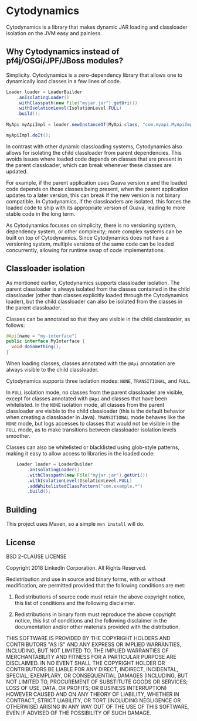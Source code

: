 Cytodynamics
============

Cytodynamics is a library that makes dynamic JAR loading and classloader isolation on the JVM easy and painless.

Why Cytodynamics instead of pf4j/OSGi/JPF/JBoss modules?
--------------------------------------------------------

Simplicity. Cytodynamics is a zero-dependency library that allows one to dynamically load classes in a few lines of
code.

```java
Loader loader = LoaderBuilder 
    .anIsolatingLoader() 
    .withClasspath(new File("myjar.jar").getUri()) 
    .withIsolationLevel(IsolationLevel.FULL) 
    .build(); 
 
MyApi myApiImpl = loader.newInstanceOf(MyApi.class, "com.myapi.MyApiImpl"); 

myApiImpl.doIt();
```

In contrast with other dynamic classloading systems, Cytodynamics also allows for isolating the child classloader from
parent dependencies. This avoids issues where loaded code depends on classes that are present in the parent classloader,
which can break whenever these classes are updated.

For example, if the parent application uses Guava version x and the loaded code depends on those classes being present,
when the parent application updates to a later version, this can break if the new version is not binary compatible. In
Cytodynamics, if the classloaders are isolated, this forces the loaded code to ship with its appropriate version of
Guava, leading to more stable code in the long term.

As Cytodynamics focuses on simplicity, there is no versioning system, dependency system, or other complexity; more
complex systems can be built on top of Cytodynamics. Since Cytodynamics does not have a versioning system, multiple
versions of the same code can be loaded concurrently, allowing for runtime swap of code implementations.

Classloader isolation
---------------------

As mentioned earlier, Cytodynamics supports classloader isolation. The parent classloader is always isolated from the
classes contained in the child classloader (other than classes explicitly loaded through the Cytodynamics loader), but
the child classloader can also be isolated from the classes in the parent classloader.

Classes can be annotated so that they are visible in the child classloader, as follows:

```java
@Api(name = "my-interface")
public interface MyInterface {
  void doSomething();
}
``` 

When loading classes, classes annotated with the `@Api` annotation are always visible to the child classloader.

Cytodynamics supports three isolation modes: `NONE`, `TRANSITIONAL`, and `FULL`.

In `FULL` isolation mode, no classes from the parent classloader are visible, except for classes annotated with `@Api`
and classes that have been whitelisted. In the `NONE` isolation mode, all classes from the parent classloader are
visible to the child classloader (this is the default behavior when creating a classloader in Java). `TRANSITIONAL` mode
behaves like the `NONE` mode, but logs accesses to classes that would not be visible in the `FULL` mode, as to make
transitions between classloader isolation levels smoother.

Classes can also be whitelisted or blacklisted using glob-style patterns, making it easy to allow access to libraries in
the loaded code:

```java
    Loader loader = LoaderBuilder
        .anIsolatingLoader()
        .withClasspath(new File("myjar.jar").getUri())
        .withIsolationLevel(IsolationLevel.FULL)
        .addWhitelistedClassPattern("com.example.*")
        .build();
```

Building
--------

This project uses Maven, so a simple `mvn install` will do.

License
-------
BSD 2-CLAUSE LICENSE

Copyright 2018 LinkedIn Corporation.
All Rights Reserved.

Redistribution and use in source and binary forms, with or without
modification, are permitted provided that the following conditions are
met:

1. Redistributions of source code must retain the above copyright
   notice, this list of conditions and the following disclaimer.

2. Redistributions in binary form must reproduce the above copyright
   notice, this list of conditions and the following disclaimer in the
   documentation and/or other materials provided with the
   distribution.

THIS SOFTWARE IS PROVIDED BY THE COPYRIGHT HOLDERS AND CONTRIBUTORS
"AS IS" AND ANY EXPRESS OR IMPLIED WARRANTIES, INCLUDING, BUT NOT
LIMITED TO, THE IMPLIED WARRANTIES OF MERCHANTABILITY AND FITNESS FOR
A PARTICULAR PURPOSE ARE DISCLAIMED. IN NO EVENT SHALL THE COPYRIGHT
HOLDER OR CONTRIBUTORS BE LIABLE FOR ANY DIRECT, INDIRECT, INCIDENTAL,
SPECIAL, EXEMPLARY, OR CONSEQUENTIAL DAMAGES (INCLUDING, BUT NOT
LIMITED TO, PROCUREMENT OF SUBSTITUTE GOODS OR SERVICES; LOSS OF USE,
DATA, OR PROFITS; OR BUSINESS INTERRUPTION) HOWEVER CAUSED AND ON ANY
THEORY OF LIABILITY, WHETHER IN CONTRACT, STRICT LIABILITY, OR TORT
(INCLUDING NEGLIGENCE OR OTHERWISE) ARISING IN ANY WAY OUT OF THE USE
OF THIS SOFTWARE, EVEN IF ADVISED OF THE POSSIBILITY OF SUCH DAMAGE.
